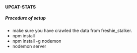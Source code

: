 #### UPCAT-STATS

##### Procedure of setup

- make sure you have crawled the data from freshie_stalker.
- npm install
- npm install -g nodemon
- nodemon server
